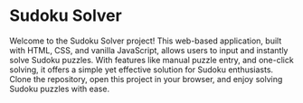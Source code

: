 # Sudoku Solver

Welcome to the Sudoku Solver project! This web-based application, built with HTML, CSS, and vanilla JavaScript, allows users to input and instantly solve Sudoku puzzles. With features like manual puzzle entry, and one-click solving, it offers a simple yet effective solution for Sudoku enthusiasts. Clone the repository, open this project in your browser, and enjoy solving Sudoku puzzles with ease.
